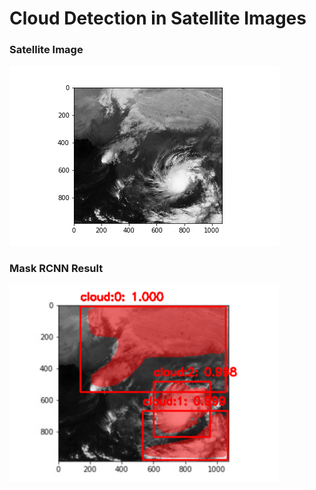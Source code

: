 # Cloud Detection in Satellite Images

### Satellite Image

![Image Description](https://github.com/manandoshi1607/NM373_ParyavaranAI/blob/master/docs/satellite1.jpg?raw=True)

### Mask RCNN Result

![Image Description](https://github.com/manandoshi1607/NM373_ParyavaranAI/blob/master/docs/satellite_1.png?raw=True)

